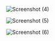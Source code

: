 
![Screenshot (4)](https://github.com/user-attachments/assets/623c8617-fa6e-4d96-953e-ab61aa56e603)

![Screenshot (5)](https://github.com/user-attachments/assets/fefa4a01-1217-4637-98cf-7c7db2c39c7a)

![Screenshot (6)](https://github.com/user-attachments/assets/9fdb731b-885c-4593-9e36-652b1830b239)
